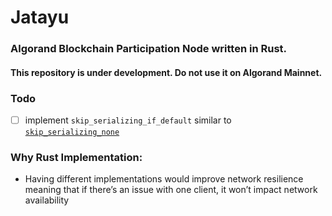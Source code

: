 # Jatayu
### Algorand Blockchain Participation Node written in Rust.
#### This repository is under development. Do not use it on Algorand Mainnet.
### Todo
- [ ] implement `skip_serializing_if_default` similar to [`skip_serializing_none`](https://docs.rs/serde_with/2.0.0/serde_with/attr.skip_serializing_none.html) 

### Why Rust Implementation:
- Having different implementations would improve network resilience meaning that if there’s an issue with one client, it won’t impact network availability


